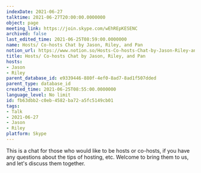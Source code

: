 ```yaml
---
indexDate: 2021-06-27
talktime: 2021-06-27T20:00:00.0000000
object: page
meeting_link: https://join.skype.com/wEhREpKESENC
archived: false
last_edited_time: 2021-06-25T08:59:00.0000000
name: Hosts/ Co-hosts Chat by Jason, Riley, and Pan
notion_url: https://www.notion.so/Hosts-Co-hosts-Chat-by-Jason-Riley-and-Pan-fb63dbb2c0eb4582ba72a5fc5149cb01
title: Hosts/ Co-hosts Chat by Jason, Riley, and Pan
hosts:
- Jason
- Riley
parent_database_id: e9339446-880f-4ef0-8ad7-8ad1f507dded
parent_type: database_id
created_time: 2021-06-25T08:55:00.0000000
language_level: No limit
id: fb63dbb2-c0eb-4582-ba72-a5fc5149cb01
tags:
- Talk
- 2021-06-27
- Jason
- Riley
platform: Skype
---
```


This is a chat for those who would like to be hosts or co-hosts, if you have any questions about the tips of hosting, etc. Welcome to bring them to us, and let's discuss them together.

